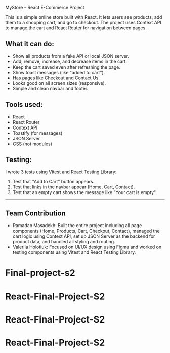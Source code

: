 MyStore – React E-Commerce Project

This is a simple online store built with React. It lets users see products, add them to a shopping cart, and go to checkout. The project uses Context API to manage the cart and React Router for navigation between pages.

## What it can do:

- Show all products from a fake API or local JSON server.
- Add, remove, increase, and decrease items in the cart.
- Keep the cart saved even after refreshing the page.
- Show toast messages (like "added to cart").
- Has pages like Checkout and Contact Us.
- Looks good on all screen sizes (responsive).
- Simple and clean navbar and footer.

## Tools used:

- React
- React Router
- Context API
- Toastify (for messages)
- JSON Server
- CSS (not modules)

## Testing:

I wrote 3 tests using Vitest and React Testing Library:

1. Test that "Add to Cart" button appears.
2. Test that links in the navbar appear (Home, Cart, Contact).
3. Test that an empty cart shows the message like "Your cart is empty".

---

## Team Contribution

- Ramadan Masadekh: Built the entire project including all page components (Home, Products, Cart, Checkout, Contact), managed the cart logic using Context API, set up JSON Server as the backend for product data, and handled all styling and routing.
- Valeriia Holotiuk: Focused on UI/UX design using Figma and worked on testing components using Vitest and React Testing Library.
# Final-project-s2
# React-Final-Project-S2
# React-Final-Project-S2
# React-Final-Project-S2
